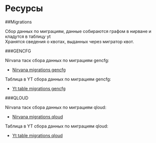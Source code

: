 Ресурсы
===
##Migrations

Сбор данных по миграциям, данные собираются графом в нирване и кладутся в таблицу yt<br />
Хранятся сведения о квотах, выданных через мигратор квот.

###GENCFG

Nirvana таск сбора данных по миграциям gencfg:
 - [Nirvana migrations gencfg](https://nirvana.yandex-team.ru/flow/89c78a4d-faa0-4683-9c1c-70cf6003d731/9c47e658-59fd-4816-9af5-c1c94b8a464e/graph)

Таблица в YT сбора данных по миграциям gencfg:
 - [Yt table migrations gencfg](https://yt.yandex-team.ru/hahn/navigation?path=//home/capacity_planning/reserves/migrations/gencfg)

###QLOUD

Nirvana таск сбора данных по миграциям qloud:
 - [Nirvana migrations qloud](https://nirvana.yandex-team.ru/flow/2a269492-a44c-4e64-af2e-853ea702d171/d605062e-1ce3-4953-9fae-2b7f2f95a068/graph)

Таблица в YT сбора данных по миграциям qloud:
 - [Yt table migrations qloud](https://yt.yandex-team.ru/hahn/navigation?path=//home/capacity_planning/reserves/migrations/qloud/qloud)
